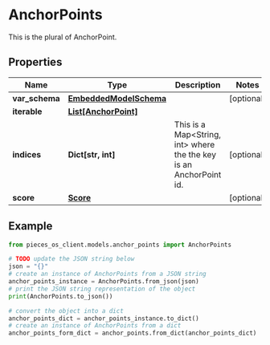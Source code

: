 # AnchorPoints

This is the plural of AnchorPoint.

## Properties

Name | Type | Description | Notes
------------ | ------------- | ------------- | -------------
**var_schema** | [**EmbeddedModelSchema**](EmbeddedModelSchema) |  | [optional] 
**iterable** | [**List[AnchorPoint]**](AnchorPoint) |  | 
**indices** | **Dict[str, int]** | This is a Map&lt;String, int&gt; where the the key is an AnchorPoint id. | [optional] 
**score** | [**Score**](Score) |  | [optional] 

## Example

```python
from pieces_os_client.models.anchor_points import AnchorPoints

# TODO update the JSON string below
json = "{}"
# create an instance of AnchorPoints from a JSON string
anchor_points_instance = AnchorPoints.from_json(json)
# print the JSON string representation of the object
print(AnchorPoints.to_json())

# convert the object into a dict
anchor_points_dict = anchor_points_instance.to_dict()
# create an instance of AnchorPoints from a dict
anchor_points_form_dict = anchor_points.from_dict(anchor_points_dict)
```


